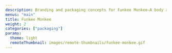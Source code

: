 ```yaml
---
description: Branding and packaging concepts for Funkee Munkee—A body art brand targeting kids and millennial moms. The collection includes face paint cakes, temporary hair color, crayons, glitter kits and palettes.
menus: "main"
title: Funkee Monkee
weight: 2
categories: ["packaging"]
params:
  theme: light
  remoteThumbnail: images/remote-thumbnails/funkee-monkee.gif
---
```

